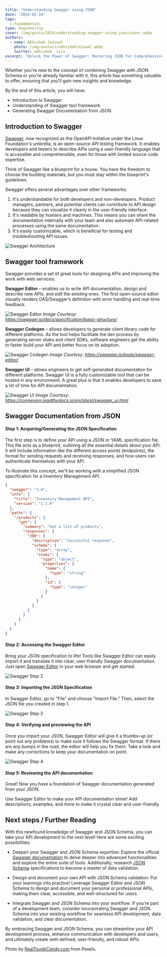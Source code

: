 ```yaml
---
title: "Understanding Swagger using JSON"
date: "2024-02-14"
tags:
  - Fundamentals
type: Engineering
cover: /img/posts/2024/understanding-swagger-using-json/cover.webp
authors:
  - name: Abhishek Jaiswal
    photo: /img/avatars/abhishekJaiswal.webp
    twitter: abhishek__iiit
excerpt: "Unlock the Power of Swagger: Mastering JSON for Comprehensive API Documentation and Development."
---
```


Whether you're new to the concept of combining Swagger with JSON Schema or you're already familiar with it, this article has something valuable to offer, ensuring that you'll gain new insights and knowledge.

By the end of this article, you will have:

- Introduction to Swagger
- Understanding of Swagger tool framework
- Generating Swagger Documentation from JSON

## Introduction to Swagger
[Swagger](https://swagger.io/), now recognized as the OpenAPI Initiative under the Linux Foundation's umbrella, is an open-source API testing framework. It enables developers and testers to describe APIs using a user-friendly language that is accessible and comprehensible, even for those with limited source code expertise.

Think of Swagger like a blueprint for a house. You have the freedom to choose the building materials, but you must stay within the blueprint's guidelines.

Swagger offers several advantages over other frameworks:

1. It's understandable for both developers and non-developers. Product managers, partners, and potential clients can contribute to API design because they can visualize it clearly in the user-friendly interface.
2. It's readable by humans and machines. This means you can share the documentation internally with your team and also automate API-related processes using the same documentation.
3. It's easily customizable, which is beneficial for testing and troubleshooting API issues.

![Swagger Architecture](/img/posts/2024/understanding-swagger-using-json/swagger-architecture.webp)

## Swagger tool framework
Swagger provides a set of great tools for designing APIs and improving the work with web services:

**Swagger Editor** – enables us to write API documentation, design and describe new APIs, and edit the existing ones. The first open-source editor visually renders OAS/Swagger’s definition with error handling and real-time feedback.

![Swagger Editor](/img/posts/2024/understanding-swagger-using-json/swagger-editor.webp)
*Image Courtesy: https://swagger.io/docs/specification/basic-structure/*

**Swagger Codegen** – allows developers to generate client library code for different platforms. As the tool helps facilitate the dev process by generating server stubs and client SDKs, software engineers get the ability to faster build your API and better focus on its adoption.

![Swagger Codegen](/img/posts/2024/understanding-swagger-using-json/swagger-codegen.webp)
*Image Courtesy: https://swagger.io/tools/swagger-editor/*

**Swagger UI** – allows engineers to get self-generated documentation for different platforms. Swagger UI is a fully customizable tool that can be hosted in any environment. A great plus is that it enables developers to save a lot of time for API documentation.

![Swagger UI](/img/posts/2024/understanding-swagger-using-json/swagger-ui.webp)
*Image Courtesy: https://connexion.readthedocs.io/en/latest/swagger_ui.html*

## Swagger Documentation from JSON
#### Step 1: Acquiring/Generating the JSON Specification
The first step is to define your API using a JSON or YAML specification file. This file acts as a blueprint, outlining all the essential details about your API. It will include information like the different access points (endpoints), the format for sending requests and receiving responses, and how users can authenticate themselves with your API.

To illustrate this concept, we'll be working with a simplified JSON specification for a Inventory Management API.

```json
{
  "swagger": "2.0",
  "info": {
    "title": "Inventory Management API",
    "version": "1.1.0"
  },
  "paths": {
    "/products": {
      "get": {
        "summary": "Get a list of products",
        "responses": {
          "200": {
            "description": "Successful response",
            "schema": {
              "type": "array",
              "items": {
                "type": "object",
                "properties": {
                  "name": {
                    "type": "string"
                  },
                  "id": {
                    "type": "integer"
                  }
                }
              }
            }
          }
        }
      }
    }
  }
}
```

#### Step 2: Accessing the Swagger Editor
Bring your JSON specification to life! Tools like Swagger Editor can easily import it and translate it into clear, user-friendly Swagger documentation. Just open [Swagger Editor](https://editor-next.swagger.io/) in your web browser and get started.

![Swagger Step 2](/img/posts/2024/understanding-swagger-using-json/swagger-step2.webp)

#### Step 3: Importing the JSON Specification
In Swagger Editor, go to "File" and choose "Import File."  Then, select the JSON file you created in step 1.

![Swagger Step 3](/img/posts/2024/understanding-swagger-using-json/swagger-step3.webp)

#### Step 4: Verifying and previewing the API
Once you import your JSON, Swagger Editor will give it a thumbs-up (or point out any problems) to make sure it follows the Swagger format.  If there are any bumps in the road, the editor will help you fix them. Take a look and make any corrections to keep your documentation on point.

![Swagger Step 4](/img/posts/2024/understanding-swagger-using-json/swagger-step4.webp)

#### Step 5: Reviewing the API documentation
Great! Now you have a foundation of Swagger documentation generated from your JSON.

Use Swagger Editor to make your API documentation shine! Add descriptions, examples, and more to make it crystal clear and user-friendly.

## Next steps / Further Reading
With this newfound knowledge of Swagger and JSON Schema, you can take your API development to the next level! Here are some exciting possibilities:

- Deepen your Swagger and JSON Schema expertise: Explore the official [Swagger documentation](https://swagger.io/docs/) to delve deeper into advanced functionalities and explore the entire suite of tools. Additionally, research [JSON Schema](https://json-schema.org/) specifications to become a master of data validation.

- Design and document your own API with JSON Schema validation: Put your learnings into practice! Leverage Swagger Editor and JSON Schema to design and document your personal or professional APIs, making them clear, accessible, and well-structured for users.

- Integrate Swagger and JSON Schema into your workflow: If you're part of a development team, consider incorporating Swagger and JSON Schema into your existing workflow for seamless API development, data validation, and clear documentation.

By embracing Swagger and JSON Schema, you can streamline your API development process, enhance communication with developers and users, and ultimately create well-defined, user-friendly, and robust APIs.

Photo by <a href="https://www.pexels.com/photo/programmer-holding-a-paper-cutout-with-an-api-quote-11035364/">RealToughCandy.com</a> from Pexels.
